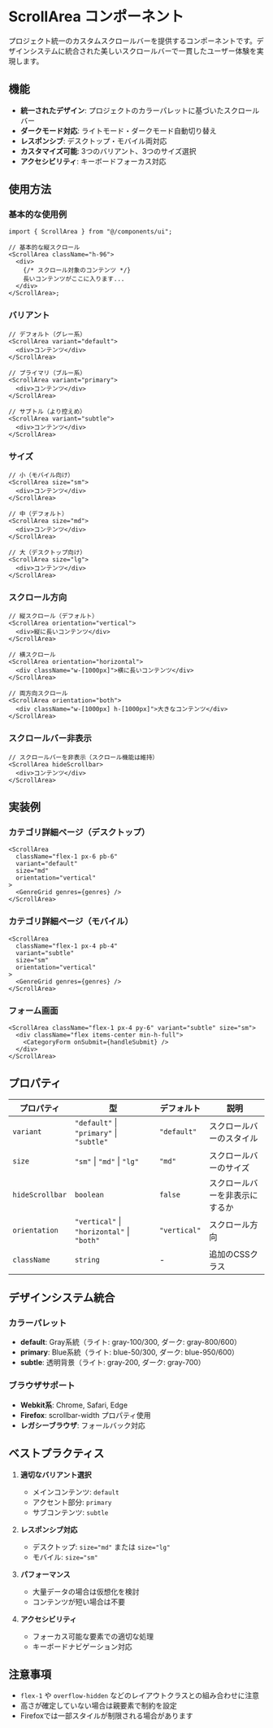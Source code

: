 # ScrollArea コンポーネント

プロジェクト統一のカスタムスクロールバーを提供するコンポーネントです。デザインシステムに統合された美しいスクロールバーで一貫したユーザー体験を実現します。

## 機能

- **統一されたデザイン**: プロジェクトのカラーパレットに基づいたスクロールバー
- **ダークモード対応**: ライトモード・ダークモード自動切り替え
- **レスポンシブ**: デスクトップ・モバイル両対応
- **カスタマイズ可能**: 3つのバリアント、3つのサイズ選択
- **アクセシビリティ**: キーボードフォーカス対応

## 使用方法

### 基本的な使用例

```tsx
import { ScrollArea } from "@/components/ui";

// 基本的な縦スクロール
<ScrollArea className="h-96">
  <div>
    {/* スクロール対象のコンテンツ */}
    長いコンテンツがここに入ります...
  </div>
</ScrollArea>;
```

### バリアント

```tsx
// デフォルト（グレー系）
<ScrollArea variant="default">
  <div>コンテンツ</div>
</ScrollArea>

// プライマリ（ブルー系）
<ScrollArea variant="primary">
  <div>コンテンツ</div>
</ScrollArea>

// サブトル（より控えめ）
<ScrollArea variant="subtle">
  <div>コンテンツ</div>
</ScrollArea>
```

### サイズ

```tsx
// 小（モバイル向け）
<ScrollArea size="sm">
  <div>コンテンツ</div>
</ScrollArea>

// 中（デフォルト）
<ScrollArea size="md">
  <div>コンテンツ</div>
</ScrollArea>

// 大（デスクトップ向け）
<ScrollArea size="lg">
  <div>コンテンツ</div>
</ScrollArea>
```

### スクロール方向

```tsx
// 縦スクロール（デフォルト）
<ScrollArea orientation="vertical">
  <div>縦に長いコンテンツ</div>
</ScrollArea>

// 横スクロール
<ScrollArea orientation="horizontal">
  <div className="w-[1000px]">横に長いコンテンツ</div>
</ScrollArea>

// 両方向スクロール
<ScrollArea orientation="both">
  <div className="w-[1000px] h-[1000px]">大きなコンテンツ</div>
</ScrollArea>
```

### スクロールバー非表示

```tsx
// スクロールバーを非表示（スクロール機能は維持）
<ScrollArea hideScrollbar>
  <div>コンテンツ</div>
</ScrollArea>
```

## 実装例

### カテゴリ詳細ページ（デスクトップ）

```tsx
<ScrollArea
  className="flex-1 px-6 pb-6"
  variant="default"
  size="md"
  orientation="vertical"
>
  <GenreGrid genres={genres} />
</ScrollArea>
```

### カテゴリ詳細ページ（モバイル）

```tsx
<ScrollArea
  className="flex-1 px-4 pb-4"
  variant="subtle"
  size="sm"
  orientation="vertical"
>
  <GenreGrid genres={genres} />
</ScrollArea>
```

### フォーム画面

```tsx
<ScrollArea className="flex-1 px-4 py-6" variant="subtle" size="sm">
  <div className="flex items-center min-h-full">
    <CategoryForm onSubmit={handleSubmit} />
  </div>
</ScrollArea>
```

## プロパティ

| プロパティ      | 型                                         | デフォルト   | 説明                           |
| --------------- | ------------------------------------------ | ------------ | ------------------------------ |
| `variant`       | `"default"` \| `"primary"` \| `"subtle"`   | `"default"`  | スクロールバーのスタイル       |
| `size`          | `"sm"` \| `"md"` \| `"lg"`                 | `"md"`       | スクロールバーのサイズ         |
| `hideScrollbar` | `boolean`                                  | `false`      | スクロールバーを非表示にするか |
| `orientation`   | `"vertical"` \| `"horizontal"` \| `"both"` | `"vertical"` | スクロール方向                 |
| `className`     | `string`                                   | -            | 追加のCSSクラス                |

## デザインシステム統合

### カラーパレット

- **default**: Gray系統（ライト: gray-100/300, ダーク: gray-800/600）
- **primary**: Blue系統（ライト: blue-50/300, ダーク: blue-950/600）
- **subtle**: 透明背景（ライト: gray-200, ダーク: gray-700）

### ブラウザサポート

- **Webkit系**: Chrome, Safari, Edge
- **Firefox**: scrollbar-width プロパティ使用
- **レガシーブラウザ**: フォールバック対応

## ベストプラクティス

1. **適切なバリアント選択**
   - メインコンテンツ: `default`
   - アクセント部分: `primary`
   - サブコンテンツ: `subtle`

2. **レスポンシブ対応**
   - デスクトップ: `size="md"` または `size="lg"`
   - モバイル: `size="sm"`

3. **パフォーマンス**
   - 大量データの場合は仮想化を検討
   - コンテンツが短い場合は不要

4. **アクセシビリティ**
   - フォーカス可能な要素での適切な処理
   - キーボードナビゲーション対応

## 注意事項

- `flex-1` や `overflow-hidden` などのレイアウトクラスとの組み合わせに注意
- 高さが確定していない場合は親要素で制約を設定
- Firefoxでは一部スタイルが制限される場合があります
